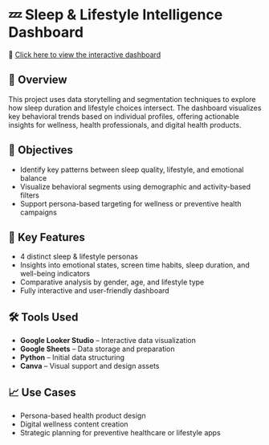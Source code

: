 # 💤 Sleep & Lifestyle Intelligence Dashboard

🔗 [Click here to view the interactive dashboard]([https://lookerstudio.google.com/reporting/adf9be8b-a64f-4755-ac3e-9cb9153483df](https://lookerstudio.google.com/reporting/adf9be8b-a64f-4755-ac3e-9cb9153483df))

## 📌 Overview  
This project uses data storytelling and segmentation techniques to explore how sleep duration and lifestyle choices intersect. The dashboard visualizes key behavioral trends based on individual profiles, offering actionable insights for wellness, health professionals, and digital health products.

## 🎯 Objectives  
- Identify key patterns between sleep quality, lifestyle, and emotional balance  
- Visualize behavioral segments using demographic and activity-based filters  
- Support persona-based targeting for wellness or preventive health campaigns

## 🧠 Key Features  
- 4 distinct sleep & lifestyle personas  
- Insights into emotional states, screen time habits, sleep duration, and well-being indicators  
- Comparative analysis by gender, age, and lifestyle type  
- Fully interactive and user-friendly dashboard

## 🛠️ Tools Used  
- **Google Looker Studio** – Interactive data visualization  
- **Google Sheets** – Data storage and preparation  
- **Python** – Initial data structuring  
- **Canva** – Visual support and design assets

## 📈 Use Cases  
- Persona-based health product design  
- Digital wellness content creation  
- Strategic planning for preventive healthcare or lifestyle apps

